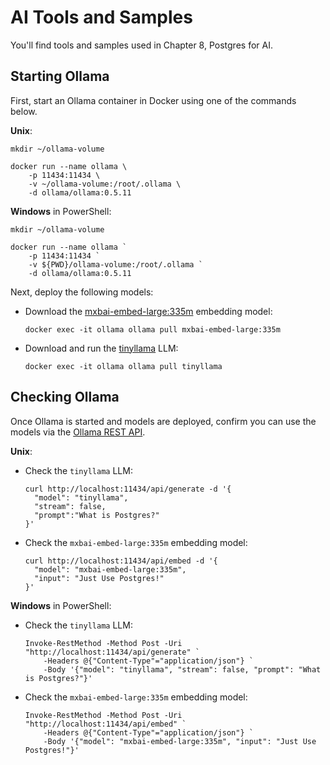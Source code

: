 # AI Tools and Samples

You'll find tools and samples used in Chapter 8, Postgres for AI.

## Starting Ollama

First, start an Ollama container in Docker using one of the commands below.

**Unix**:
```shell
mkdir ~/ollama-volume

docker run --name ollama \
    -p 11434:11434 \
    -v ~/ollama-volume:/root/.ollama \
    -d ollama/ollama:0.5.11
```

**Windows** in PowerShell:
```shell
mkdir ~/ollama-volume

docker run --name ollama `
    -p 11434:11434 `
    -v ${PWD}/ollama-volume:/root/.ollama `
    -d ollama/ollama:0.5.11
```

Next, deploy the following models:

* Download the [mxbai-embed-large:335m](https://ollama.com/library/mxbai-embed-large:335m) embedding model:
    ```shell
    docker exec -it ollama ollama pull mxbai-embed-large:335m
    ```

* Download and run the [tinyllama](https://ollama.com/library/tinyllama) LLM:
    ```shell
    docker exec -it ollama ollama pull tinyllama
    ```
    
## Checking Ollama

Once Ollama is started and models are deployed, confirm you can use the models via the [Ollama REST API](https://github.com/ollama/ollama/blob/main/docs/api.md).

**Unix**:

* Check the `tinyllama` LLM:
    ```shell
    curl http://localhost:11434/api/generate -d '{
      "model": "tinyllama",
      "stream": false,
      "prompt":"What is Postgres?"
    }'
    ```

* Check the `mxbai-embed-large:335m` embedding model:
    ```shell
    curl http://localhost:11434/api/embed -d '{
      "model": "mxbai-embed-large:335m",
      "input": "Just Use Postgres!"
    }'
    ```
    
**Windows** in PowerShell:

* Check the `tinyllama` LLM:
    ```shell
    Invoke-RestMethod -Method Post -Uri "http://localhost:11434/api/generate" `
        -Headers @{"Content-Type"="application/json"} `
        -Body '{"model": "tinyllama", "stream": false, "prompt": "What is Postgres?"}'
    ```

* Check the `mxbai-embed-large:335m` embedding model:
    ```shell
    Invoke-RestMethod -Method Post -Uri "http://localhost:11434/api/embed" `
        -Headers @{"Content-Type"="application/json"} `
        -Body '{"model": "mxbai-embed-large:335m", "input": "Just Use Postgres!"}'
    ```


